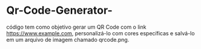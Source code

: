 # Qr-Code-Generator-
 código tem como objetivo gerar um QR Code com o link https://www.example.com, personalizá-lo com cores específicas e salvá-lo em um arquivo de imagem chamado qrcode.png.

